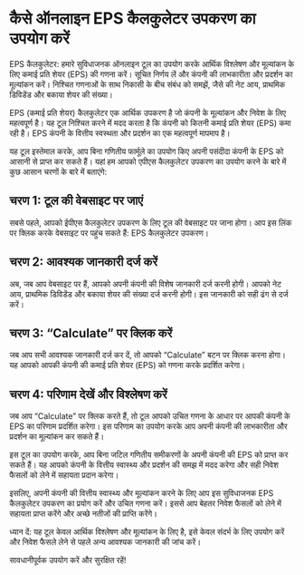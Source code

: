कैसे ऑनलाइन EPS कैलकुलेटर उपकरण का उपयोग करें
=============================================

EPS कैलकुलेटर: हमारे सुविधाजनक ऑनलाइन टूल का उपयोग करके आर्थिक विश्लेषण और मूल्यांकन के लिए कमाई प्रति शेयर (EPS) की गणना करें। सूचित निर्णय लें और कंपनी की लाभकारीता और प्रदर्शन का मूल्यांकन करें। निश्चित गणनाओं के साथ निकासी के बीच संबंध को समझें, जैसे की नेट आय, प्राथमिक डिविडेंड और बकाया शेयर की संख्या।

EPS (कमाई प्रति शेयर) कैलकुलेटर एक आर्थिक उपकरण है जो कंपनी के मूल्यांकन और निवेश के लिए महत्वपूर्ण है। यह टूल निश्चित करने में मदद करता है कि कंपनी को कितनी कमाई प्रति शेयर (EPS) कमा रही है। EPS कंपनी के वित्तीय स्वस्थता और प्रदर्शन का एक महत्वपूर्ण मापमाप है।

यह टूल इस्तेमाल करके, आप बिना गणितीय फार्मूले का उपयोग किए अपनी पसंदीदा कंपनी के EPS को आसानी से प्राप्त कर सकते हैं। यहां हम आपको एपीएस कैलकुलेटर उपकरण का उपयोग करने के बारे में कुछ आसान चरणों के बारे में बताएंगे:

चरण 1: टूल की वेबसाइट पर जाएं
-----------------------------

सबसे पहले, आपको ईपीएस कैलकुलेटर उपकरण के लिए टूल की वेबसाइट पर जाना होगा। आप इस लिंक पर क्लिक करके वेबसाइट पर पहुंच सकते हैं: EPS कैलकुलेटर उपकरण।

चरण 2: आवश्यक जानकारी दर्ज करें
-------------------------------

अब, जब आप वेबसाइट पर हैं, आपको अपनी कंपनी की विशेष जानकारी दर्ज करनी होगी। आपको नेट आय, प्राथमिक डिविडेंड और बकाया शेयर की संख्या दर्ज करनी होगी। इस जानकारी को सही ढंग से दर्ज करें।

चरण 3: “Calculate” पर क्लिक करें
--------------------------------

जब आप सभी आवश्यक जानकारी दर्ज कर दें, तो आपको “Calculate” बटन पर क्लिक करना होगा। यह आपको आपकी कंपनी की कमाई प्रति शेयर (EPS) को गणना करके प्रदर्शित करेगा।

चरण 4: परिणाम देखें और विश्लेषण करें
------------------------------------

जब आप “Calculate” पर क्लिक करते हैं, तो टूल आपको उचित गणना के आधार पर आपकी कंपनी के EPS का परिणाम प्रदर्शित करेगा। इस परिणाम का उपयोग करके आप अपनी कंपनी की लाभकारीता और प्रदर्शन का मूल्यांकन कर सकते हैं।

इस टूल का उपयोग करके, आप बिना जटिल गणितीय समीकरणों के अपनी कंपनी की EPS को प्राप्त कर सकते हैं। यह आपको कंपनी के वित्तीय स्वास्थ्य और प्रदर्शन की समझ में मदद करेगा और सही निवेश फैसलों को लेने में सहायता प्रदान करेगा।

इसलिए, अपनी कंपनी की वित्तीय स्वास्थ्य और मूल्यांकन करने के लिए आप इस सुविधाजनक EPS कैलकुलेटर उपकरण का प्रयोग करें और उचित गणना करें। इससे आप बेहतर निवेश फैसलों को लेने में सहायता प्राप्त करेंगे और अच्छे नतीजों की प्राप्ति करेंगे।

ध्यान दें: यह टूल केवल आर्थिक विश्लेषण और मूल्यांकन के लिए है, इसे केवल संदर्भ के लिए उपयोग करें और निवेश फैसले लेने से पहले अन्य आवश्यक जानकारी की जांच करें।

सावधानीपूर्वक उपयोग करें और सुरक्षित रहें!